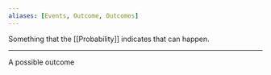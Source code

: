 ```yaml
---
aliases: [Events, Outcome, Outcomes]
---
```


Something that the [[Probability]] indicates that can happen.

---

A possible outcome
